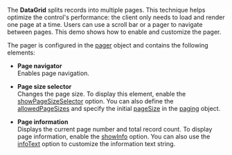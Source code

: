 The **DataGrid** splits records into multiple pages. This technique helps optimize the control's performance: the client only needs to load and render one page at a time. Users can use a scroll bar or a pager to navigate between pages. This demo shows how to enable and customize the pager.

The pager is configured in the [pager](/Documentation/ApiReference/UI_Widgets/dxDataGrid/Configuration/pager/) object and contains the following elements:

- **Page navigator**        
Enables page navigation.

- **Page size selector**        
Changes the page size. To display this element, enable the [showPageSizeSelector](/Documentation/ApiReference/UI_Widgets/dxDataGrid/Configuration/pager/#showPageSizeSelector) option. You can also define the [allowedPageSizes](/Documentation/ApiReference/UI_Widgets/dxDataGrid/Configuration/pager/#allowedPageSizes) and specify the initial [pageSize](/Documentation/ApiReference/UI_Widgets/dxDataGrid/Configuration/paging/#pageSize) in the [paging](/Documentation/ApiReference/UI_Widgets/dxDataGrid/Configuration/paging/) object.

- **Page information**      
Displays the current page number and total record count. To display page information, enable the [showInfo](/Documentation/ApiReference/UI_Widgets/dxDataGrid/Configuration/pager/#showInfo) option. You can also use the [infoText](/Documentation/ApiReference/UI_Widgets/dxDataGrid/Configuration/pager/#infoText) option to customize the information text string.
